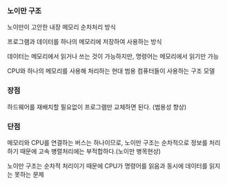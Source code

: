 ### 노이만 구조
노이만이 고안한 내장 메모리 순차처리 방식


프로그램과 데이터를 하나의 메모리에 저장하여 사용하는 방식

데이터는 메모리에서 읽거나 쓰는 것이 가능하지만, 명령어는 메모리에서 읽기만 가능

CPU와 하나의 메모리를 사용해 처리하는 현대 범용 컴퓨터들이 사용하는 구조 모델


### 장점
하드웨어를 재배치할 필요없이 프로그램만 교체하면 된다. (범용성 향상)

### 단점
메모리와 CPU를 연결하는 버스는 하나이므로, 노이만 구조는 순차적으로 정보를 처리하기 때문에 고속 병렬처리에는 부적합하다.(노이만 병목현상)

노이만 구조는 순차적 처리이기 때문에 CPU가 명령어를 읽음과 동시에 데이터를 읽지는 못하는 문제